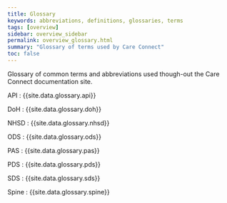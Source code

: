 ```yaml
---
title: Glossary
keywords: abbreviations, definitions, glossaries, terms
tags: [overview]
sidebar: overview_sidebar
permalink: overview_glossary.html
summary: "Glossary of terms used by Care Connect"
toc: false
---
```


Glossary of common terms and abbreviations used though-out the Care Connect documentation site.

API
: {{site.data.glossary.api}}

DoH
: {{site.data.glossary.doh}}

NHSD
: {{site.data.glossary.nhsd}}

ODS
: {{site.data.glossary.ods}}

PAS
: {{site.data.glossary.pas}}

PDS
: {{site.data.glossary.pds}}

SDS
: {{site.data.glossary.sds}}

Spine
: {{site.data.glossary.spine}}
